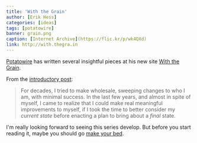 ```yaml
---
title: 'With the Grain'
author: [Erik Hess]
categories: [ideas]
tags: [potatowire]
banner: grain.png
caption: [Internet Archive](https://flic.kr/p/wk4QXd)
link: http://with.thegra.in
---
```


[Potatowire](http://twitter.com/potatowire) has written several insightful pieces at his new site [With the Grain](http://with.thegra.in "With the Grain"). 

From the [introductory post](http://with.thegra.in/with-the-grain):

> For decades, I tried to make wholesale, sweeping changes to who I am, with minimal success. In the last few years, and almost in spite of myself, I came to realize that I could make real meaningful improvements to myself, if I took the time to better consider my *current state* before enacting a plan to bring about a *final* state.

I'm really looking forward to seeing this series develop. But before you start reading it, maybe you should go [make your bed](http://with.thegra.in/make-your-bed).